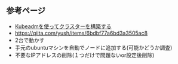 ## 参考ページ
- [Kubeadmを使ってクラスターを構築する](https://kubernetes.io/ja/docs/setup/production-environment/tools/kubeadm/install-kubeadm/)
- https://qiita.com/yush/items/6bdbf77a6bd3a3505ac8
- 2台で動かす
- 手元のubuntuマシンを自動でノードに追加する(可能かどうか調査)
- 不要なIPアドレスの削除(１つだけで問題ないor設定後削除)




